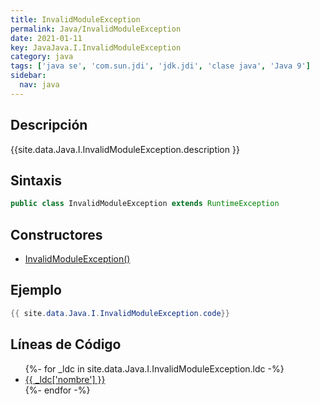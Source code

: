 ```yaml
---
title: InvalidModuleException
permalink: Java/InvalidModuleException
date: 2021-01-11
key: JavaJava.I.InvalidModuleException
category: java
tags: ['java se', 'com.sun.jdi', 'jdk.jdi', 'clase java', 'Java 9']
sidebar: 
  nav: java
---
```


## Descripción
{{site.data.Java.I.InvalidModuleException.description }}

## Sintaxis
~~~java
public class InvalidModuleException extends RuntimeException
~~~

## Constructores
* [InvalidModuleException()](/Java/InvalidModuleException/InvalidModuleException/)

## Ejemplo
~~~java
{{ site.data.Java.I.InvalidModuleException.code}}
~~~

## Líneas de Código
<ul>
{%- for _ldc in site.data.Java.I.InvalidModuleException.ldc -%}
   <li>
       <a href="{{_ldc['url'] }}">{{ _ldc['nombre'] }}</a>
   </li>
{%- endfor -%}
</ul>
